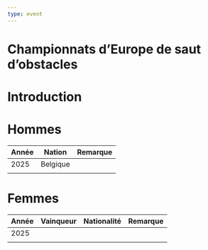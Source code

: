 ```yaml
---
type: event
---
```


# Championnats d’Europe de saut d’obstacles

# Introduction

# Hommes

| Année | Nation   | Remarque |
| ----- | -------- | -------- |
| 2025  | Belgique |          |
|       |          |          |
# Femmes

| Année | Vainqueur | Nationalité | Remarque |
| ----- | --------- | ----------- | -------- |
| 2025  |           |             |          |
|       |           |             |          |
